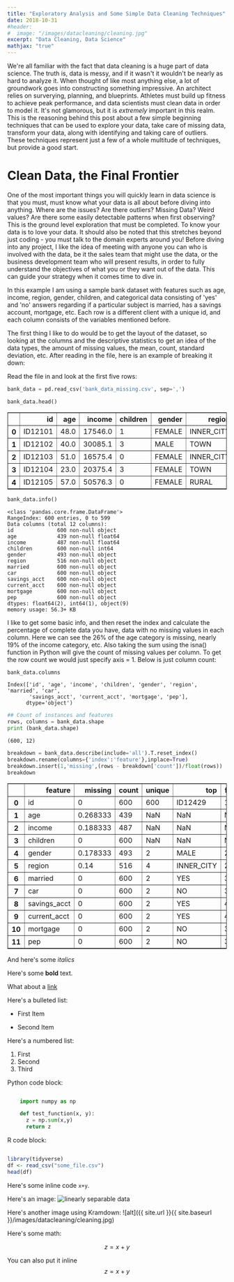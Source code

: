 ```yaml
---
title: "Exploratory Analysis and Some Simple Data Cleaning Techniques"
date: 2018-10-31
#header:
#  image: "/images/datacleaning/cleaning.jpg"
excerpt: "Data Cleaning, Data Science"
mathjax: "true"
---
```


We're all familiar with the fact that data cleaning is a huge part of data science. 
The truth is, data is messy, and if it wasn't it wouldn't be nearly as hard 
to analyze it. When thought of like most anything else, a lot of groundwork goes 
into constructing something impressive. An architect relies on surverying, planning, 
and blueprints. Athletes must build up fitness to achieve peak performance, and data 
scientists must clean data in order to model it. It's not glamorous, but it is *extremely* 
important in this realm. This is the reasoning behind this post about a few simple
beginning techniques that can be used to explore your data, take care of missing data, 
transform your data, along with identifying and taking care of outliers. These techniques 
represent just a few of a whole multitude of techniques, but provide a good start. 

# Clean Data, the Final Frontier

One of the most important things you will quickly learn in data science is that you must,
must know what your data is all about before diving into anything. Where are the issues?
Are there outliers? Missing Data? Weird values? Are there some easily detectable patterns 
when first observing? This is the ground level exploration that must be completed. To know
your data is to love your data. It should also be noted that 
this stretches beyond just coding - you must talk to the domain experts around you! Before diving 
into any project, I like the idea of meeting with anyone you can who is involved with the data,
be it the sales team that might use the data, or the business development team who will present results, 
in order to fully understand the objectives of what you or they want out of the data. This 
can guide your strategy when it comes time to dive in. 

In this example I am using a sample bank dataset with features such as age, income, region, gender, 
children, and categorical data consisting of 'yes' and 'no' answers regarding if a particular 
subject is married, has a savings account, mortgage, etc. Each row is a different client with 
a unique id, and each column consists of the variables mentioned before. 

The first thing I like to do would be to get the layout of the dataset, so looking at the columns and the
descriptive statistics to get an idea of the data types, the amount of missing values, the mean, count, 
standard deviation, etc. After reading in the file, here is an example of breaking it down:

Read the file in and look at the first five rows:
```python
bank_data = pd.read_csv('bank_data_missing.csv', sep=',')
```


```python
bank_data.head()
```




<div>
<style scoped>
    .dataframe tbody tr th:only-of-type {
        vertical-align: middle;
    }

    .dataframe tbody tr th {
        vertical-align: top;
    }

    .dataframe thead th {
        text-align: right;
    }
</style>
<table border="1" class="dataframe">
  <thead>
    <tr style="text-align: right;">
      <th></th>
      <th>id</th>
      <th>age</th>
      <th>income</th>
      <th>children</th>
      <th>gender</th>
      <th>region</th>
      <th>married</th>
      <th>car</th>
      <th>savings_acct</th>
      <th>current_acct</th>
      <th>mortgage</th>
      <th>pep</th>
    </tr>
  </thead>
  <tbody>
    <tr>
      <th>0</th>
      <td>ID12101</td>
      <td>48.0</td>
      <td>17546.0</td>
      <td>1</td>
      <td>FEMALE</td>
      <td>INNER_CITY</td>
      <td>NO</td>
      <td>NO</td>
      <td>NO</td>
      <td>NO</td>
      <td>NO</td>
      <td>YES</td>
    </tr>
    <tr>
      <th>1</th>
      <td>ID12102</td>
      <td>40.0</td>
      <td>30085.1</td>
      <td>3</td>
      <td>MALE</td>
      <td>TOWN</td>
      <td>YES</td>
      <td>YES</td>
      <td>NO</td>
      <td>YES</td>
      <td>YES</td>
      <td>NO</td>
    </tr>
    <tr>
      <th>2</th>
      <td>ID12103</td>
      <td>51.0</td>
      <td>16575.4</td>
      <td>0</td>
      <td>FEMALE</td>
      <td>INNER_CITY</td>
      <td>YES</td>
      <td>YES</td>
      <td>YES</td>
      <td>YES</td>
      <td>NO</td>
      <td>NO</td>
    </tr>
    <tr>
      <th>3</th>
      <td>ID12104</td>
      <td>23.0</td>
      <td>20375.4</td>
      <td>3</td>
      <td>FEMALE</td>
      <td>TOWN</td>
      <td>YES</td>
      <td>NO</td>
      <td>NO</td>
      <td>YES</td>
      <td>NO</td>
      <td>NO</td>
    </tr>
    <tr>
      <th>4</th>
      <td>ID12105</td>
      <td>57.0</td>
      <td>50576.3</td>
      <td>0</td>
      <td>FEMALE</td>
      <td>RURAL</td>
      <td>YES</td>
      <td>NO</td>
      <td>YES</td>
      <td>NO</td>
      <td>NO</td>
      <td>NO</td>
    </tr>
  </tbody>
</table>
</div>




```python
bank_data.info()
```

    <class 'pandas.core.frame.DataFrame'>
    RangeIndex: 600 entries, 0 to 599
    Data columns (total 12 columns):
    id              600 non-null object
    age             439 non-null float64
    income          487 non-null float64
    children        600 non-null int64
    gender          493 non-null object
    region          516 non-null object
    married         600 non-null object
    car             600 non-null object
    savings_acct    600 non-null object
    current_acct    600 non-null object
    mortgage        600 non-null object
    pep             600 non-null object
    dtypes: float64(2), int64(1), object(9)
    memory usage: 56.3+ KB

I like to get some basic info, and then reset the index and calculate the percentage of complete data you have,
data with no missing values in each column. Here we can see the 26% of the age category is missing, nearly 19% 
of the income category, etc. Also taking the sum using the isna() function in Python will give the count of missing
values per column. To get the row count we would just specify axis = 1. Below is just column count:
```python
bank_data.columns
```




    Index(['id', 'age', 'income', 'children', 'gender', 'region', 'married', 'car',
           'savings_acct', 'current_acct', 'mortgage', 'pep'],
          dtype='object')




```python
## Count of instances and features
rows, columns = bank_data.shape
print (bank_data.shape)
```

    (600, 12)
    


```python
breakdown = bank_data.describe(include='all').T.reset_index()
breakdown.rename(columns={'index':'feature'},inplace=True)
breakdown.insert(1,'missing',(rows - breakdown['count'])/float(rows))
breakdown
```




<div>
<style scoped>
    .dataframe tbody tr th:only-of-type {
        vertical-align: middle;
    }

    .dataframe tbody tr th {
        vertical-align: top;
    }

    .dataframe thead th {
        text-align: right;
    }
</style>
<table border="1" class="dataframe">
  <thead>
    <tr style="text-align: right;">
      <th></th>
      <th>feature</th>
      <th>missing</th>
      <th>count</th>
      <th>unique</th>
      <th>top</th>
      <th>freq</th>
      <th>mean</th>
      <th>std</th>
      <th>min</th>
      <th>25%</th>
      <th>50%</th>
      <th>75%</th>
      <th>max</th>
    </tr>
  </thead>
  <tbody>
    <tr>
      <th>0</th>
      <td>id</td>
      <td>0</td>
      <td>600</td>
      <td>600</td>
      <td>ID12429</td>
      <td>1</td>
      <td>NaN</td>
      <td>NaN</td>
      <td>NaN</td>
      <td>NaN</td>
      <td>NaN</td>
      <td>NaN</td>
      <td>NaN</td>
    </tr>
    <tr>
      <th>1</th>
      <td>age</td>
      <td>0.268333</td>
      <td>439</td>
      <td>NaN</td>
      <td>NaN</td>
      <td>NaN</td>
      <td>42.3212</td>
      <td>14.3532</td>
      <td>18</td>
      <td>30</td>
      <td>42</td>
      <td>54</td>
      <td>67</td>
    </tr>
    <tr>
      <th>2</th>
      <td>income</td>
      <td>0.188333</td>
      <td>487</td>
      <td>NaN</td>
      <td>NaN</td>
      <td>NaN</td>
      <td>27190.1</td>
      <td>12882</td>
      <td>5014.21</td>
      <td>16780.3</td>
      <td>24763.3</td>
      <td>35078.2</td>
      <td>63130.1</td>
    </tr>
    <tr>
      <th>3</th>
      <td>children</td>
      <td>0</td>
      <td>600</td>
      <td>NaN</td>
      <td>NaN</td>
      <td>NaN</td>
      <td>1.01167</td>
      <td>1.05675</td>
      <td>0</td>
      <td>0</td>
      <td>1</td>
      <td>2</td>
      <td>3</td>
    </tr>
    <tr>
      <th>4</th>
      <td>gender</td>
      <td>0.178333</td>
      <td>493</td>
      <td>2</td>
      <td>MALE</td>
      <td>247</td>
      <td>NaN</td>
      <td>NaN</td>
      <td>NaN</td>
      <td>NaN</td>
      <td>NaN</td>
      <td>NaN</td>
      <td>NaN</td>
    </tr>
    <tr>
      <th>5</th>
      <td>region</td>
      <td>0.14</td>
      <td>516</td>
      <td>4</td>
      <td>INNER_CITY</td>
      <td>234</td>
      <td>NaN</td>
      <td>NaN</td>
      <td>NaN</td>
      <td>NaN</td>
      <td>NaN</td>
      <td>NaN</td>
      <td>NaN</td>
    </tr>
    <tr>
      <th>6</th>
      <td>married</td>
      <td>0</td>
      <td>600</td>
      <td>2</td>
      <td>YES</td>
      <td>396</td>
      <td>NaN</td>
      <td>NaN</td>
      <td>NaN</td>
      <td>NaN</td>
      <td>NaN</td>
      <td>NaN</td>
      <td>NaN</td>
    </tr>
    <tr>
      <th>7</th>
      <td>car</td>
      <td>0</td>
      <td>600</td>
      <td>2</td>
      <td>NO</td>
      <td>304</td>
      <td>NaN</td>
      <td>NaN</td>
      <td>NaN</td>
      <td>NaN</td>
      <td>NaN</td>
      <td>NaN</td>
      <td>NaN</td>
    </tr>
    <tr>
      <th>8</th>
      <td>savings_acct</td>
      <td>0</td>
      <td>600</td>
      <td>2</td>
      <td>YES</td>
      <td>414</td>
      <td>NaN</td>
      <td>NaN</td>
      <td>NaN</td>
      <td>NaN</td>
      <td>NaN</td>
      <td>NaN</td>
      <td>NaN</td>
    </tr>
    <tr>
      <th>9</th>
      <td>current_acct</td>
      <td>0</td>
      <td>600</td>
      <td>2</td>
      <td>YES</td>
      <td>455</td>
      <td>NaN</td>
      <td>NaN</td>
      <td>NaN</td>
      <td>NaN</td>
      <td>NaN</td>
      <td>NaN</td>
      <td>NaN</td>
    </tr>
    <tr>
      <th>10</th>
      <td>mortgage</td>
      <td>0</td>
      <td>600</td>
      <td>2</td>
      <td>NO</td>
      <td>391</td>
      <td>NaN</td>
      <td>NaN</td>
      <td>NaN</td>
      <td>NaN</td>
      <td>NaN</td>
      <td>NaN</td>
      <td>NaN</td>
    </tr>
    <tr>
      <th>11</th>
      <td>pep</td>
      <td>0</td>
      <td>600</td>
      <td>2</td>
      <td>NO</td>
      <td>326</td>
      <td>NaN</td>
      <td>NaN</td>
      <td>NaN</td>
      <td>NaN</td>
      <td>NaN</td>
      <td>NaN</td>
      <td>NaN</td>
    </tr>
  </tbody>
</table>
</div>




 


And here's some *italics*

Here's some **bold** text.

What about a [link](https://github.com/jamesjcooper)

Here's a bulleted list:
* First Item
- Second Item

Here's a numbered list:
1. First
2. Second
3. Third

Python code block:
```python

    import numpy as np

    def test_function(x, y):
      z = np.sum(x,y)
      return z
```
R code block:
```r

library(tidyverse)
df <- read_csv("some_file.csv")
head(df)

```

Here's some inline code `x+y`.

Here's an image:
<img src="{{ site.url }}{{ site.baseurl }}/images/datacleaning/cleaning.jpg" alt="linearly separable data">

Here's another image using Kramdown:
![alt]({{ site.url }}{{ site.baseurl }}/images/datacleaning/cleaning.jpg)

Here's some math:

$$z=x+y$$

You can also put it inline $$z=x+y$$